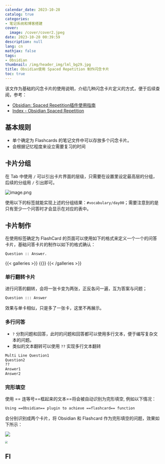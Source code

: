 ```yaml
---
calendar_date: 2023-10-28
catalog: true
categories:
- 笔记系统和博客搭建
cover:
  image: /cover/cover2.jpeg
date: 2023-10-28 00:39:59
description: null
lang: cn
mathjax: false
tags:
- Obsidian
thumbnail: /img/header_img/lml_bg29.jpg
title: Obsidian使用 Spaced Repetition 制作闪念卡片
toc: true
---
```


该文作为基础的闪念卡片的使用说明，介绍几种闪念卡片定义的方式，便于后续查阅，参考：

- [Obsidian: Spaced Repetition插件使用指南 ](https://zhuanlan.zhihu.com/p/558326315)
- [Index - Obsidian Spaced Repetition](https://www.stephenmwangi.com/obsidian-spaced-repetition/)


## 基本规则

- 单个确定为 Flashcards 的笔记文件中可以存放多个闪念卡片。
- 会根据记忆程度来设立需要复习的时间

## 卡片分组

在 Tab 中使用 `/` 可以引出卡片界面的层级，只需要在设置里设定最高层的分组，后续的分组用 `/` 引出即可。

![image.png](https://picture-bed-001-1310572365.cos.ap-guangzhou.myqcloud.com/mac/20231027212958.png)

使用以下的标签就能实现上述的分组结果：`#vocabulary/day00`；需要注意到的是只有至少一个问答时才会显示在对应的表中。



## 卡片制作

在使用标签确定为 FlashCard 的页面可以使用如下的格式来定义一个一个的问答卡片，基础问答卡片的制作以如下的格式确认：

```txt
Question :: Answer.
```

{{< galleries >}} 
{{<gallery src="https://picture-bed-001-1310572365.cos.ap-guangzhou.myqcloud.com/mac/20231027232414.png" >}}
{{< /galleries >}}

### 单行翻转卡片

进行问答的翻转，会将一张卡变为两张，正反各问一遍，互为答案与问题；

```txt
Question ::: Answer
```

效果与单卡相似，只是多了一张卡，这里不再展示。

### 多行问答

-  `?` 分割问题和回答，此时的问题和回答都可以使用多行文本，便于编写复杂文本的问题。
- 类似的文本翻转可以使用 `??` 实现多行文本翻转

```txt
Multi Line Question1
Question2
??
Answer1
Answer2
```

### 完形填空

使用 == 连等号==框起来的文本==将会被自动识别为完形填空, 例如以下情况：

```txt
Using ==Obsidian== plugin to achieve ==flashcard== function
```

会分别识别成两个卡片，将 Obsidian 和 Flashcard 作为完形填空的问题，效果如下所示：

![](https://picture-bed-001-1310572365.cos.ap-guangzhou.myqcloud.com/mac/20231028003022.png)

<img src=" https://picture-bed-001-1310572365.cos.ap-guangzhou.myqcloud.com/mac/20231028003101.png" style="zoom:50%;">

## FI
